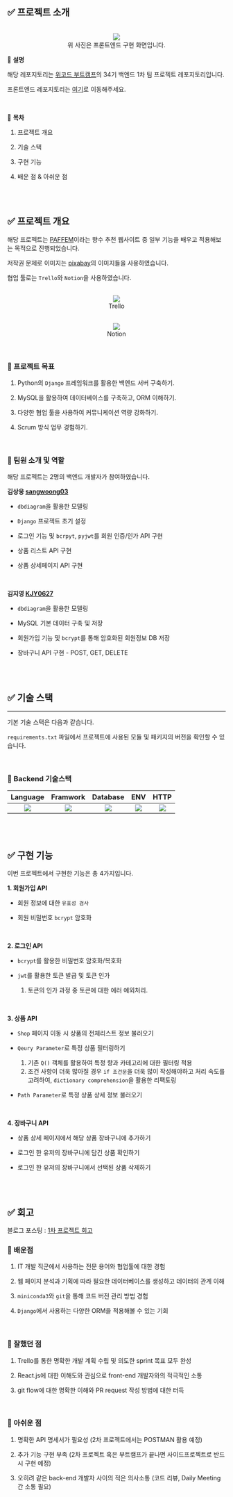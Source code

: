 ## ✅ 프로젝트 소개

<p align="center">
  <br>
  <img src="./images/nose_main_image.png">
  <br>
  위 사진은 프론트엔드 구현 화면입니다.
</p>

📍 **설명**

해당 레포지토리는 [위코드 부트캠프](https://github.com/wecode-bootcamp-korea)의 34기 백엔드 1차 팀 프로젝트 레포지토리입니다.

프론트엔드 레포지토리는 [여기](https://github.com/wecode-bootcamp-korea/34-1st-Nose-frontend)로 이동해주세요.

<br>

📍 **목차**

1. 프로젝트 개요

2. 기술 스택

3. 구현 기능

4. 배운 점 & 아쉬운 점

<br>
<br>

## ✅ 프로젝트 개요

해당 프로젝트는 [PAFFEM](https://paffem.cafe24.com/)이라는 향수 추천 웹사이트 중 일부 기능을 배우고 적용해보는 목적으로 진행되었습니다.

저작권 문제로 이미지는 [pixabay](https://pixabay.com/ko/)의 이미지들을 사용하였습니다.

협업 툴로는 `Trello`와 `Notion`을 사용하였습니다.

<p align="center">
  <br>
  <img src="./images/nose_trello.png">
  <br>
  Trello
</p>

<p align="center">
  <br>
  <img src="./images/nose_notion.png">
  <br>
  Notion
</p>

<br>

### 📌 프로젝트 목표

1. Python의 `Django` 프레임워크를 활용한 백엔드 서버 구축하기.

2. MySQL을 활용하여 데이터베이스를 구축하고, ORM 이해하기.

3. 다양한 협업 툴을 사용하여 커뮤니케이션 역량 강화하기.

4. Scrum 방식 업무 경험하기.

<br>

### 📌 팀원 소개 및 역할

해당 프로젝트는 2명의 백엔드 개발자가 참여하였습니다.

**김상웅 [sangwoong03](https://github.com/sangwoong03)**

- `dbdiagram`을 활용한 모델링

- `Django` 프로젝트 초기 설정

- 로그인 기능 및 `bcrpyt`, `pyjwt`를 회원 인증/인가 API 구현

- 상품 리스트 API 구현

- 상품 상세페이지 API 구현

<br>

**김지영 [KJY0627](https://github.com/KJY0627)**

- `dbdiagram`을 활용한 모델링

- MySQL 기본 데이터 구축 및 저장

- 회원가입 기능 및 `bcrypt`를 통해 암호화된 회원정보 DB 저장

- 장바구니 API 구현 - POST, GET, DELETE

<br>
<br>

## ✅ 기술 스택

---

기본 기술 스택은 다음과 같습니다.

`requirements.txt` 파일에서 프로젝트에 사용된 모듈 및 패키지의 버전을 확인할 수 있습니다.

<br>

### 📌 Backend 기술스택

|                                                Language                                                |                                                Framwork                                                |                                               Database                                               |                                                     ENV                                                      |                                                   HTTP                                                   |
| :----------------------------------------------------------------------------------------------------: | :----------------------------------------------------------------------------------------------------: | :--------------------------------------------------------------------------------------------------: | :----------------------------------------------------------------------------------------------------------: | :------------------------------------------------------------------------------------------------------: |
| <img src="https://img.shields.io/badge/python-3776AB?style=for-the-badge&logo=python&logoColor=white"> | <img src="https://img.shields.io/badge/django-092E20?style=for-the-badge&logo=django&logoColor=white"> | <img src="https://img.shields.io/badge/mysql-4479A1?style=for-the-badge&logo=mysql&logoColor=black"> | <img src="https://img.shields.io/badge/miniconda3-44A833?style=for-the-badge&logo=anaconda&logoColor=white"> | <img src="https://img.shields.io/badge/postman-FF6C37?style=for-the-badge&logo=postman&logoColor=white"> |

<br>
<br>

## ✅ 구현 기능

이번 프로젝트에서 구현한 기능은 총 4가지입니다.

**1. 회원가입 API**

- 회원 정보에 대한 `유효성 검사 `

- 회원 비밀번호 `bcrypt` 암호화

<br>

**2. 로그인 API**

- `bcrypt`를 활용한 비밀번호 암호화/복호화

- `jwt`를 활용한 토큰 발급 및 토큰 인가

  1. 토큰의 인가 과정 중 토큰에 대한 에러 예외처리.

<br>

**3. 상품 API**

- `Shop` 페이지 이동 시 상품의 전체리스트 정보 불러오기

- `Qeury Parameter`로 특정 상품 필터링하기

  1. 기존 `Q()` 객체를 활용하여 특정 향과 카테고리에 대한 필터링 적용
  2. 조건 사항이 더욱 많아질 경우 `if 조건문`을 더욱 많이 작성해야하고 처리 속도를 고려하여, `dictionary comprehension`을 활용한 리팩토링

- `Path Parameter`로 특정 상품 상세 정보 불러오기

<br>

**4. 장바구니 API**

- 상품 상세 페이지에서 해당 상품 장바구니에 추가하기

- 로그인 한 유저의 장바구니에 담긴 상품 확인하기

- 로그인 한 유저의 장바구니에서 선택된 상품 삭제하기

<br>
<br>

## ✅ 회고

블로그 포스팅 : [1차 프로젝트 회고]()

### 📌 배운점

1. IT 개발 직군에서 사용하는 전문 용어와 협업툴에 대한 경험

2. 웹 페이지 분석과 기획에 따라 필요한 데이터베이스를 생성하고 데이터의 관계 이해

3. `miniconda3`와 `git`을 통해 코드 버전 관리 방법 경험

4. `Django`에서 사용하는 다양한 ORM을 적용해볼 수 있는 기회

<br>

### 📌 잘했던 점

1. Trello를 통한 명확한 개발 계획 수립 및 의도한 sprint 목표 모두 완성

2. React.js에 대한 이해도와 관심으로 front-end 개발자와의 적극적인 소통

3. git flow에 대한 명확한 이해와 PR request 작성 방법에 대한 터득

<br>

### 📌 아쉬운 점

1. 명확한 API 명세서가 필요성 (2차 프로젝트에서는 POSTMAN 활용 예정)

2. 추가 기능 구현 부족 (2차 프로젝트 혹은 부트캠프가 끝나면 사이드프로젝트로 반드시 구현 예정)

3. 오히려 같은 back-end 개발자 사이의 적은 의사소통 (코드 리뷰, Daily Meeting 간 소통 필요)
